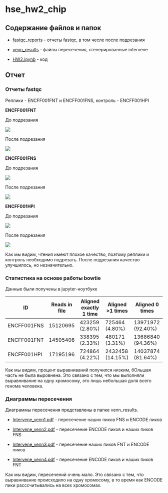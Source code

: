 # hse_hw2_chip

## Содержание файлов и папок

- [fastqc_reports](https://github.com/LanaShhh/hse_hw2_chip/tree/main/fastqc_reports) - отчеты fastqc, в том чесле после подрезания

- [venn_results](https://github.com/LanaShhh/hse_hw2_chip/tree/main/venn_results) - файлы пересечения, сгенерированные intervene

- [HW2.ipynb](https://github.com/LanaShhh/hse_hw2_chip/tree/main/HW2.ipynb) - код

## Отчет

### Отчеты fastqc

Реплики - ENCFF001FNT и ENCFF001FNS, контроль - ENCFF001HPI

**ENCFF001FNT**

До подрезания

![](https://github.com/LanaShhh/hse_hw2_chip/blob/main/fastqc_reports/FNT_before.png)

После подрезания

![](https://github.com/LanaShhh/hse_hw2_chip/blob/main/fastqc_reports/FNT_trimmed.png)

**ENCFF001FNS**

До подрезания

![](https://github.com/LanaShhh/hse_hw2_chip/blob/main/fastqc_reports/FNS_before.png)

После подрезания

![](https://github.com/LanaShhh/hse_hw2_chip/blob/main/fastqc_reports/FNS_trimmed.png)

**ENCFF001HPI**

До подрезания

![](https://github.com/LanaShhh/hse_hw2_chip/blob/main/fastqc_reports/HPI_before.png)

После подрезания

![](https://github.com/LanaShhh/hse_hw2_chip/blob/main/fastqc_reports/HPI_trimmed.png)

Как мы видим, чтения имеют плохое качество, поэтому реплики и контроль необходимо подрезать. После подрезания качество улучшилось, но незначительно.

### Статистика на основе работы bowtie

Данные были получены в jupyter-ноутбуке

ID          | Reads in file | Aligned exactly 1 time | Aligned >1 times | Aligned 0 times 
---         | ---           | ---                    | ---              |---               
ENCFF001FNS | 15120695      | 423259 (2.80%)         | 725464 (4.80%)   | 13971972 (92.40%)
ENCFF001FNT | 14505406      | 338395 (2.33%)         | 480171 (3.31%)   | 13686840 (94.36%)
ENCFF001HPI | 17195196      | 724864 (4.22%)         | 2432458 (14.15%) | 14037874 (81.64%)

Как мы видим, процент выравниваний получился низким, бОльшая часть не была выровнена. Это связано с тем, что мы выполняли выравнивание на одну хромосому, это лишь небольшая доля всего генома человека.

### Диаграммы пересечения 

Диаграммы пересечения представлены в папке venn_results. 

- [Intervene_venn1.pdf](https://github.com/LanaShhh/hse_hw2_chip/blob/main/venn_results/Intervene_venn1.pdf) - пересечение наших пиков FNS и ENCODE пиков

- [Intervene_venn2.pdf](https://github.com/LanaShhh/hse_hw2_chip/blob/main/venn_results/Intervene_venn2.pdf) - пересечение ENCODE пиков и наших пиков FNS

- [Intervene_venn3.pdf](https://github.com/LanaShhh/hse_hw2_chip/blob/main/venn_results/Intervene_venn3.pdf) - пересечение наших пиков FNT и ENCODE пиков

- [Intervene_venn4.pdf](https://github.com/LanaShhh/hse_hw2_chip/blob/main/venn_results/Intervene_venn4.pdf) - пересечение ENCODE пиков и наших пиков FNT

Как мы видим, пересечений очень мало. Это связано с тем, что выравнивание происходило на одну хромосому, в то время как ENCODE пики расссчитывались на всех хромосомах. 


